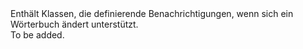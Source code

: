 <Namespace Name="Microsoft.ServiceFabric.Data.Notifications">
  <Docs>
    <summary>Enthält Klassen, die definierende Benachrichtigungen, wenn sich ein Wörterbuch ändert unterstützt.</summary> 
    <remarks>To be added.</remarks>
  </Docs>
</Namespace>
